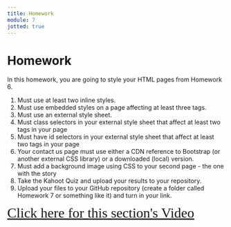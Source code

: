 ```yaml
---
title: Homework
module: 7
jotted: true
---
```


# Homework

In this homework, you are going to style your HTML pages from Homework 6.

1. Must use at least two inline styles.
2. Must use embedded styles on a page affecting at least three tags.
3. Must use an external style sheet.
4. Must class selectors in your external style sheet that affect at least two tags in your page
5. Must have id selectors in your external style sheet that affect at least two tags in your page
6. Your contact us page must use either a CDN reference to Bootstrap (or another external CSS library) or a downloaded (local) version.
7. Must add a background image using CSS to your second page - the one with the story
8. Take the Kahoot Quiz and upload your results to your repository.
9. Upload your files to your GitHub repository (create a folder called Homework 7 or something like it) and turn in your link.

<a href="https://umontana.zoom.us/recording/play/n3vEfyKoMebEnZ6vhAucRfGGlOBbl4p8r5LqL3kCtznY8yY1czAhYLKerkyVrQ9h?continueMode=true" target="_new" style="font-family:Ariel; font-size:32px;">Click here for this section's Video</a>
